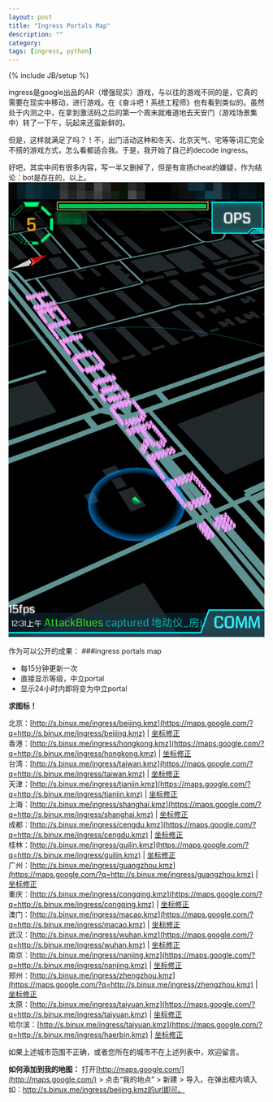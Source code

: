 ```yaml
---
layout: post
title: "Ingress Portals Map"
description: ""
category: 
tags: [ingress, python]
---
```

{% include JB/setup %}

ingress是google出品的AR（增强现实）游戏，与以往的游戏不同的是，它真的需要在现实中移动，进行游戏。在《奋斗吧！系统工程师》也有看到类似的。虽然处于内测之中，在拿到激活码之后的第一个周末就难道地去天安门（游戏场景集中）转了一下午，玩起来还蛮新鲜的。

但是，这样就满足了吗？！不，出门活动这种和冬天、北京天气、宅等等词汇完全不搭的游戏方式，怎么看都适合我。于是，我开始了自己的decode ingress。

好吧，其实中间有很多内容，写一半又删掉了，但是有宣扬cheat的嫌疑，作为结论：bot是存在的，以上。
![ingress_hello_world](/assets/image/ingress_hello_world.png)


作为可以公开的成果：
###ingress portals map
 * 每15分钟更新一次
 * 直接显示等级，中立portal
 * 显示24小时内即将变为中立portal
 
 **求图标！**
 
北京：[http://s.binux.me/ingress/beijing.kmz](https://maps.google.com/?q=http://s.binux.me/ingress/beijing.kmz) | [坐标修正](https://maps.google.com/?q=http://s.binux.me/ingress/fixed_beijing.kmz)  
香港：[http://s.binux.me/ingress/hongkong.kmz](https://maps.google.com/?q=http://s.binux.me/ingress/hongkong.kmz) | [坐标修正](https://maps.google.com/?q=http://s.binux.me/ingress/fixed_hongkong.kmz)  
台湾：[http://s.binux.me/ingress/taiwan.kmz](https://maps.google.com/?q=http://s.binux.me/ingress/taiwan.kmz) | [坐标修正](https://maps.google.com/?q=http://s.binux.me/ingress/fixed_taiwan.kmz)  
天津：[http://s.binux.me/ingress/tianjin.kmz](https://maps.google.com/?q=http://s.binux.me/ingress/tianjin.kmz) | [坐标修正](https://maps.google.com/?q=http://s.binux.me/ingress/fixed_tianjin.kmz)  
上海：[http://s.binux.me/ingress/shanghai.kmz](https://maps.google.com/?q=http://s.binux.me/ingress/shanghai.kmz) | [坐标修正](https://maps.google.com/?q=http://s.binux.me/ingress/fixed_shanghai.kmz)  
成都：[http://s.binux.me/ingress/cengdu.kmz](https://maps.google.com/?q=http://s.binux.me/ingress/cengdu.kmz) | [坐标修正](https://maps.google.com/?q=http://s.binux.me/ingress/fixed_cengdu.kmz)  
桂林：[http://s.binux.me/ingress/guilin.kmz](https://maps.google.com/?q=http://s.binux.me/ingress/guilin.kmz) | [坐标修正](https://maps.google.com/?q=http://s.binux.me/ingress/fixed_guilin.kmz)  
广州：[http://s.binux.me/ingress/guangzhou.kmz](https://maps.google.com/?q=http://s.binux.me/ingress/guangzhou.kmz) | [坐标修正](https://maps.google.com/?q=http://s.binux.me/ingress/fixed_guangzhou.kmz)  
重庆：[http://s.binux.me/ingress/congqing.kmz](https://maps.google.com/?q=http://s.binux.me/ingress/congqing.kmz) | [坐标修正](https://maps.google.com/?q=http://s.binux.me/ingress/fixed_congqing.kmz)  
澳门：[http://s.binux.me/ingress/macao.kmz](https://maps.google.com/?q=http://s.binux.me/ingress/macao.kmz) | [坐标修正](https://maps.google.com/?q=http://s.binux.me/ingress/fixed_macao.kmz)  
武汉：[http://s.binux.me/ingress/wuhan.kmz](https://maps.google.com/?q=http://s.binux.me/ingress/wuhan.kmz) | [坐标修正](https://maps.google.com/?q=http://s.binux.me/ingress/fixed_wuhan.kmz)  
南京：[http://s.binux.me/ingress/nanjing.kmz](https://maps.google.com/?q=http://s.binux.me/ingress/nanjing.kmz) | [坐标修正](https://maps.google.com/?q=http://s.binux.me/ingress/fixed_nanjing.kmz)  
郑州：[http://s.binux.me/ingress/zhengzhou.kmz](https://maps.google.com/?q=http://s.binux.me/ingress/zhengzhou.kmz) | [坐标修正](https://maps.google.com/?q=http://s.binux.me/ingress/fixed_zhengzhou.kmz)  
太原：[http://s.binux.me/ingress/taiyuan.kmz](https://maps.google.com/?q=http://s.binux.me/ingress/taiyuan.kmz) | [坐标修正](https://maps.google.com/?q=http://s.binux.me/ingress/fixed_taiyuan.kmz)  
哈尔滨：[http://s.binux.me/ingress/taiyuan.kmz](https://maps.google.com/?q=http://s.binux.me/ingress/haerbin.kmz) | [坐标修正](https://maps.google.com/?q=http://s.binux.me/ingress/fixed_haerbin.kmz)  

如果上述城市范围不正确，或者您所在的城市不在上述列表中，欢迎留言。

**如何添加到我的地图：**
打开[http://maps.google.com/](http://maps.google.com/) > 点击“我的地点” > 新建 > 导入。在弹出框内填入如：http://s.binux.me/ingress/beijing.kmz的url即可。
